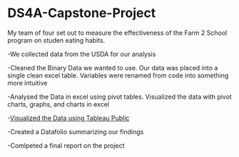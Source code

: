 # DS4A-Capstone-Project

My team of four set out to measure the effectiveness of the Farm 2 School program on studen eating habits.

-We collected data from the USDA for our analysis

-Cleaned the Binary Data we wanted to use. Our data was placed into a single clean excel table. Variables were renamed from code into something more intuitive
 
-Analysed the Data in excel using pivot tables. Visualized the data with pivot charts, graphs, and charts in excel

-[Visualized the Data using Tableau Public](https://public.tableau.com/app/profile/jonathan.munoz/viz/Farm2School_16598069634470/Dashboard1)

-Created a Datafolio summarizing our findings

-Comlpeted a final report on the project
